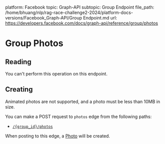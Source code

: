 platform: Facebook
topic: Graph-API
subtopic: Group Endpoint
file_path: /home/bhuang/nlp/rag-race-challenge2-2024/platform-docs-versions/Facebook_Graph-API/Group Endpoint.md
url: https://developers.facebook.com/docs/graph-api/reference/group/photos

# Group Photos

## Reading

You can't perform this operation on this endpoint.

## Creating

Animated photos are not supported, and a photo must be less than 10MB in size.

You can make a POST request to `photos` edge from the following paths:

* [`/{group_id}/photos`](https://developers.facebook.com/docs/graph-api/reference/group/photos/)

When posting to this edge, a [Photo](https://developers.facebook.com/docs/graph-api/reference/photo/) will be created.